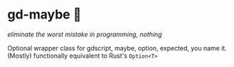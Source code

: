 # gd-maybe 🤔
_eliminate the worst mistake in programming, nothing_

Optional wrapper class for gdscript, maybe, option, expected, you name it.
(Mostly) functionally equivalent to Rust's `Option<T>`
